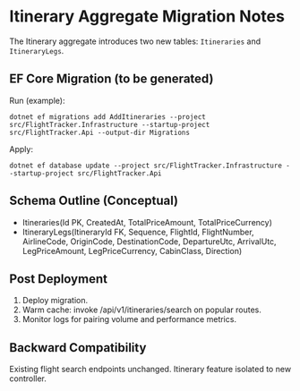 # Itinerary Aggregate Migration Notes

The Itinerary aggregate introduces two new tables: `Itineraries` and `ItineraryLegs`.

## EF Core Migration (to be generated)
Run (example):
```
dotnet ef migrations add AddItineraries --project src/FlightTracker.Infrastructure --startup-project src/FlightTracker.Api --output-dir Migrations
```
Apply:
```
dotnet ef database update --project src/FlightTracker.Infrastructure --startup-project src/FlightTracker.Api
```
## Schema Outline (Conceptual)
- Itineraries(Id PK, CreatedAt, TotalPriceAmount, TotalPriceCurrency)
- ItineraryLegs(ItineraryId FK, Sequence, FlightId, FlightNumber, AirlineCode, OriginCode, DestinationCode, DepartureUtc, ArrivalUtc, LegPriceAmount, LegPriceCurrency, CabinClass, Direction)

## Post Deployment
1. Deploy migration.
2. Warm cache: invoke /api/v1/itineraries/search on popular routes.
3. Monitor logs for pairing volume and performance metrics.

## Backward Compatibility
Existing flight search endpoints unchanged. Itinerary feature isolated to new controller.

